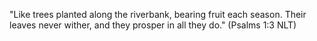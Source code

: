 "Like trees planted along the riverbank, bearing fruit each season. Their leaves never wither, and they prosper in all they do." (Psalms 1:3 NLT)
